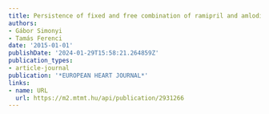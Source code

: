 ```yaml
---
title: Persistence of fixed and free combination of ramipril and amlodipine in hypertension
authors:
- Gábor Simonyi
- Tamás Ferenci
date: '2015-01-01'
publishDate: '2024-01-29T15:58:21.264859Z'
publication_types:
- article-journal
publication: '*EUROPEAN HEART JOURNAL*'
links:
- name: URL
  url: https://m2.mtmt.hu/api/publication/2931266
---
```

